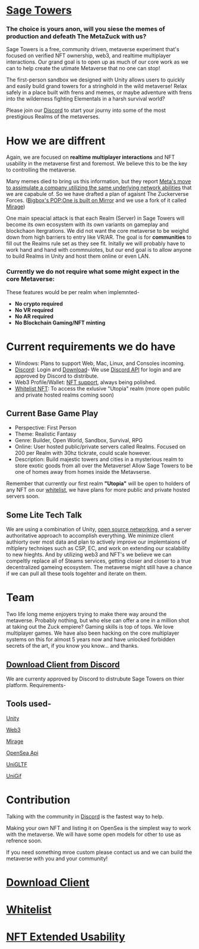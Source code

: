 # [Sage Towers](https://discord.gg/SMjWy7FMgz)
### **The choice is yours anon, will you siese the memes of production and defeath The MetaZuck with us?**

Sage Towers is a free, community driven, metaverse experiment that's focused on verified NFT ownership, web3, and realtime multiplayer interactions. 
Our grand goal is to open up as much of our core work as we can to help create the utimate Metaverse that no one can stop!

The first-person sandbox we designed with Unity allows users to quickly and easily build grand towers for a stringhold in the wild metaverse! Relax safely in a place built with frens and memes, or maybe adventure with frens into the wilderness fighting Elementals in a harsh survival world?

Please join our [Discord](https://discord.gg/sagetowers) to start your journy into some of the most prestigious Realms of the metaverses.

# How we are diffrent
Again, we are focused on **realtime multiplayer interactions** and NFT usability in the metaverse first and foremost. We believe this to be the key to controlling the metaverse. 

Many memes died to bring us this information, but they report [Meta's move to assimulate a company utilizing the same underlying network abilities](https://techcrunch.com/2021/06/11/facebook-buys-game-studio-bigbox-vr/) that we are capabule of. So we have drafted a plan of agaisnt The Zuckerverse Forces. ([Bigbox's POP:One is built on Mirror](https://mirror-networking.com/showcase/) and we use a fork of it called [Mirage](https://github.com/MirageNet/Mirage))

One main speacial attack is that each Realm (Server) in Sage Towers will become its own ecosystem with its own variants on gameplay and blockchaon itergrations. We did not want the core metaverse to be weighd down from high barriers to entry like VR/AR. The goal is for **communities** to fill out the Realms rule set as they see fit. Initally we will probably have to work hand and hand with commnuiotes, but our end goal is to allow anyone to build Realms in Unity and host them online or even LAN.

### Currently we do not require what some might expect in the core Metaverse:
These features would be per realm when implemnted-
- **No crypto required**  
- **No VR required**  
- **No AR required**
- **No Blockchain Gaming/NFT minting**

# Current requirements we do have

- Windows: Plans to support Web, Mac, Linux, and Consoles incoming.
- [Discord](https://discord.com): Login and [Download](https://discord.gg/SMjWy7FMgz)- We use [Discord API](https://discord.com/developers/docs/reference) for login and are approved by Discord to distribute.
- Web3 Profile/Wallet: [NFT support](https://github.com/Amazastrophic/Sage-Towers/blob/main/NFTExtendedUsability.md), always being polished.
- [Whitelist NFT](https://github.com/Amazastrophic/Sage-Towers/blob/main/Whitelist.md): To access the exlusive "Utopia" realm (more open public and private hosted realms coming soon)

## Current Base Game Play
- Perspective: First Person
- Theme: Realistic Fantasy
- Genre: Builder, Open World, Sandbox, Survival, RPG
- Online: User hosted public/private servers called Realms. Focused on 200 per Realm with 30hz tickrate, could scale however.
- Description: Build majestic towers and cities in a mysterious realm to store exotic goods from all over the Metaverse! Allow Sage Towers to be one of homes away from homes inside the Metavserse.

Remember that currently our first realm **"Utopia"** will be open to holders of any NFT on our [whitelist](https://github.com/Amazastrophic/Sage-Towers/blob/main/Whitelist.md), we have plans for more public and private hosted servers soon. 


## Some Lite Tech Talk
We are using a combination of Unity, [open source networking](https://github.com/MirageNet/Mirage), and a server authoritative approach to accomplish everything. We minimize client authiorty over most data and plan to actively improve our implemtaions of mltiplery techniqes such as CSP, EC, and work on extending our scalability to new hieghts. And by utilizing web3 and NFT's we believe we can compeltly replace all of Steams services, getting closer and closer to a true decentralized gameing ecosystem. The metaverse might still have a chance if we can pull all these tools togehter and iterate on them.

# Team
Two life long meme enjoyers trying to make there way around the metaverse. Probably nothing, but who else can offer a one in a million shot at taking out the Zuck empiere? Gaming skills is top of tops. We love multiplayer games. We have also been hacking on the core multiplayer systems on this for almost 5 years now and have unlocked forbidden secrets of the art, if you know you know... and thanks.

## [Download Client from Discord](https://discord.gg/SMjWy7FMgz)
We are currenty approved by Discord to distrubute Sage Towers on thier platform. 
Requirements-

## Tools used-

[Unity](https://unity.com/)

[Web3](https://github.com/ChainSafe/web3.unity/)

[Mirage](https://github.com/MirageNet/Mirage)

[OpenSea Api](https://docs.opensea.io/reference/api-overview)

[UniGLTF](https://github.com/ousttrue/UniGLTF)

[UniGif](https://github.com/WestHillApps/UniGif)


# Contribution
Talking with the community in [Discord](https://discord.gg/sagetowers) is the fastest way to help.

Making your own NFT and listing it on OpenSea is the simplest way to work with the metaverse. We will have some open models for other to use as refrence soon.

If you need something mroe custom please contact us and we can build the metaverse with you and your community!

# [Download Client](https://discord.gg/SMjWy7FMgz)

# [Whitelist](https://github.com/Amazastrophic/Sage-Towers/blob/main/Whitelist.md)

# [NFT Extended Usability](https://github.com/Amazastrophic/Sage-Towers/blob/main/NFTExtendedUsability.md)

